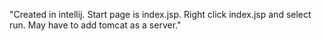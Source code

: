 "Created in intellij. Start page is index.jsp. Right click index.jsp and select run. May have to add tomcat as a server." 
